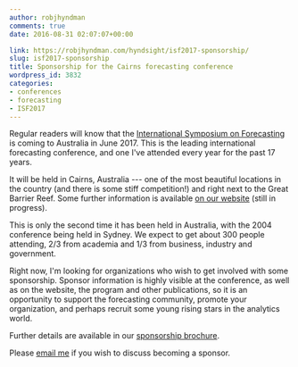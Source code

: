 ```yaml
---
author: robjhyndman
comments: true
date: 2016-08-31 02:07:07+00:00

link: https://robjhyndman.com/hyndsight/isf2017-sponsorship/
slug: isf2017-sponsorship
title: Sponsorship for the Cairns forecasting conference
wordpress_id: 3832
categories:
- conferences
- forecasting
- ISF2017
---
```


Regular readers will know that the [International Symposium on Forecasting](http://forecasters.org/isf) is coming to Australia in June 2017. This is the leading international forecasting conference, and one I've attended every year for the past 17 years.

It will be held in Cairns, Australia --- one of the most beautiful locations in the country (and there is some stiff competition!) and right next to the Great Barrier Reef. Some further information is available [on our website](https://forecasters.org/isf/) (still in progress).

This is only the second time it has been held in Australia, with the 2004 conference being held in Sydney. We expect to get about 300 people attending, 2/3 from academia and 1/3 from business, industry and government.

Right now, I'm looking for organizations who wish to get involved with some sponsorship. Sponsor information is highly visible at the conference, as well as on the website, the program and other publications, so it is an opportunity to support the forecasting community, promote your organization, and perhaps recruit some young rising stars in the analytics world.<!-- more -->

Further details are available in our [sponsorship brochure](https://forecasters.org/wp-content/uploads/ISF-2017_SponsorBrochure.pdf).

Please [email me](mailto:Rob.Hyndman@monash.edu) if you wish to discuss becoming a sponsor.
